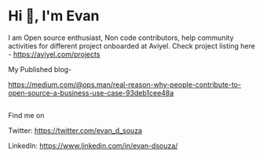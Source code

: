 # Hi 👋, I'm Evan

I am Open source enthusiast, Non code contributors, help community activities for different project onboarded at Aviyel. Check project listing here - <https://aviyel.com/projects>

My Published blog- 

<https://medium.com/@ops.man/real-reason-why-people-contribute-to-open-source-a-business-use-case-93deb1cee48a>

## 

## 

Find me on 

Twitter: <https://twitter.com/evan_d_souza>

LinkedIn: <https://www.linkedin.com/in/evan-dsouza/>



